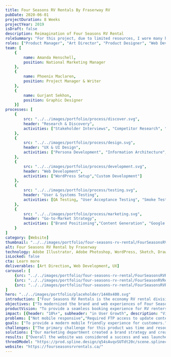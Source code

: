 ```yaml
---
title: Four Seasons RV Rentals By Fraserway RV
pubDate: 2020-06-01
projectDuration: 8 Weeks 
projectYear: 2019
isDraft: false
description: Reimagination of Four Seasons RV Rental 
roleSummary: "For this project, due to limited resources, I wore many hats and took on the following roles in order to deliver the project on time."
roles: ["Product Manager", "Art Director", "Product Designer", "Web Developer", "Digital Marketer"]
team: [ 
    {
        name: Amanda Henschell,
        position: National Marketing Manager
    }, 
    {
        name: Phoenix Maclaren,
        position: Project Manager & Writer
    }, 
    {
        name: Gurjant Sekhon,
        position: Graphic Designer
    }]
processes: [
    {
        src: "../../images/portfolio/process/discover.svg",
        header: "Research & Discovery",
        activities: ["Stakeholder Interviews", "Competitor Research", "Heuristic Evaluation", "Platform Research", "Product Strategy"]
    },
    {
        src: "../../images/portfolio/process/design.svg",
        header: "UX & UI Design",
        activities: ["Persona Development", "Information Architecture", "Wireframes", "High-Fidelity Mock-ups"]
    },
    {
        src: "../../images/portfolio/process/development.svg",
        header: "Web Development",
        activities: ["WordPress Setup","Custom Development"]
    },
    {
        src: "../../images/portfolio/process/testing.svg",
        header: "User & Systems Testing",
        activities: [QA Testing, "User Acceptance Testing", "Smoke Testing"]
    },
    {
        src: "../../images/portfolio/process/marketing.svg",
        header: "Go-to-Market Strategy",
        activities: ["Brand Positioning","Content Generation", "Google Tag Manager Setup","Google Analytics Setup", "Custom Events"]
    }
]
category: [Website]
thumbnail: "../../images/portfolio/four-seasons-rv-rental/FourSeasonsRVRentals_Landing.jpg"
alt: Four Seasons RV Rental by Fraserway
technology: Adobe Illustrator, Adobe Photoshop, WordPress, Sketch, DrawIO, Google Tag Manager, 
isLocked: false
cta: Learn more
deliverables: [Art Direction, Web Development, UX]
carousel: [
    {src: "../../images/portfolio/four-seasons-rv-rental/FourSeasonsRVRentals-persona-2.jpg", caption: "Persona 2"},   
    {src: "../../images/portfolio/four-seasons-rv-rental/FourSeasonRVRentals-original.png", caption: "Original Site"},   
    {src: "../../images/portfolio/four-seasons-rv-rental/FourSeasonsRVRentals-persona-1.jpg", caption: "Persona 1"}
]
hero: "../../images/portfolio/placeholder/1440x400.svg"
introduction: ["Four Seasons RV Rentals is the economy RV rental division of Fraserway RV with various rental depots across Canada. This website serves as an informational website where they can showcase their rv rental products and service offerings for prospective RV renters.", "This project served as an opportunity to push my creativity and skills, rework the brand and modernize the platform to better serve RV rental customers."]
objectives: ["To modernized the brand and web experiences of Four Seasons RV Rental for both staff and customers."]
productVision: "To provide a seamless booking experience for RV renters."
impact: [{header: "10%⬆", subheader: "in User Growth", description: "Visitors from all over the world have visited and browsed the website before going through the booking engine."}, {header: "20%⬆", subheader: "in Site Performance", description: "Mobile first development and increases across the board in Performance, Accessibility, Best Practices & SEO based on lighthouse performance reports."}, {header: "500%⬆", subheader: "in Staff Productivity", description: "Successfully re-platformed to WordPress enabling others to update content and removing the need to manually update through FTP."}]
problems: ["Not mobile responsive","Required FTP access to update content", "No existing analytics","Brand is being consolidated"]
goals: ["To provide a modern mobile friendly experience for customers.", "To implement a content management system to increase productivity for staff.", "To unify the Four Seasons RV Rental brand closer to Fraseway RV.", ]
challenges: ["The primary challenge for this product was time and resources.","The project needed to be completed before the start of the season and needed to be done in-house.", "The rental booking engine was an initiative that was started separate of the information site"]
solutions: ["Our marketing department created a brand strategy and create to help visualize the fun and whimsicle atmosphere of RV rentals for Four Seasons RV Rental. We created a design system of using faceless vector art to allow the style to be flexible and juxtaposed it with real RV images.","For this website, due to time and budget constraints, we opted to purchase a theme to speed up development and modified it with some custom development. To satisfy specific business requirements, we used plug-in combinations such as custom post type and advanced custom fields to create custom data fields to make it easier for staff to populate the content."]
results: ["Overall the website was considered a success and was launched on time. The art direction was well-recieved and additional assets such as tire covers, physical signage continue to be utilized and expanded by the rental department today."]
threeDModel: "https://prod.spline.design/q54sAvqvSUTdt20c/scene.splinecode"
website: "https://fourseasonsrvrentals.ca/"
---
```




<!-- 
<section class="container">
<span class="portfolio-case-study-header">Case Study Details</span>
</section>

<section class="container">
<h2 class="container-header">Challenges</h2>
<div class="container-content">
<div class="container-item">
<img class="container-image" src="https://placehold.co/300x300?text=challenges">
<h4 class="container-subheader">Custom Static generating PHP</h4>
<p>The content management system that it is on is not user-friendly and is very difficult to update for non-technical staff members.</p>

</div>
<div class="container-item">
<img class="container-image" src="https://placehold.co/300x300?text=challenges 2">
<h4 class="container-subheader">Limited time & resources</h4>
<p>The content management system that it is on is not user-friendly and is very difficult to update for non-technical staff members.</p>
</div>
</div>
<div class="container-item">
<img class="container-image" src="https://placehold.co/300x300?text=challenges 2">
<h4 class="container-subheader">Limited time & resources</h4>
<p>The content management system that it is on is not user-friendly and is very difficult to update for non-technical staff members.</p>
</div>
</div>
</section>
<section class="container">
<h3 class="container-header">Problem Statement C</h3>
<h4 class="problem-statement">Updates to the websites are very slow and limited to only a few who know how to change content.
</h4>
</section> -->


<!--

## DISCOVERY
### Interviewing Internal Subject Matter Experts

Some example questions that we asked were the following:
- What are rental customers looking for when booking an RV?
- What does rental operations need to help generate revenue?
- What are the KPIs we are using to determine success?

One of our subject matter experts has been part of the rental division since its inception and the interview process gave us a lot of insights and information about rental customers and their behaviours. 

### CHALLENGES
- No web analytics 
- Booking System on a separate platform


### PROBLEM STATEMENT
- Four Seasons RV Rentals looks different than Fraserway RV
- How do we make it more accessible to other internal staff


### Interviewing Subject Matter Experts
We interviewed our subject matter experts to try and figure out what was important for their customers.

Some example questions that we asked were the following:
- What are rental customers looking for when booking an RV?
- What does rental operations need to help generate revenue?
- What are the KPIs we are using to determine success?

One of our subject matter experts has been part of the rental division since its inception and the interview process gave us a lot of insights and information about rental customers and their behaviours. 

### Understanding the Competition
From our interview, we identified the competition and performed a competitor analysis to better understand what the competition is doing for their customers. 

Some example questions that our team had asked were the following:
- What information does our competitors have that we can easily put in place. 
- What features does our competitors have that we currently do not.
- What services do we currently offer that we aren't telling our customers.

These types of questions help us identify, how we can differentiate against our competitors.

### Identifying the Platform
Updating the content manually through a code editor was not sustainable as it was built with PHP. This made it technically difficult for other team members to update the website with new offers or content. We decided on a platform that the department was familiar with so it can be easily updated by everyone else.

### Information Architecture
The content of the old website was copied and analyzed to help identify themes. We also reviewed our notes from the interview to ensure that key elements noted by the subject matter experts are taken into consideration at this stage.

We defined each category and then prioritized the content balancing business goals and user needs. 

### User Flow
A user flow diagram was then created to help guide users through what was required to make a booking request.

## 02 SYNTHESIZING A SOLUTION
After reviewing all of our notes, we synthesized the research to prescribed a solution for the department.

### Lo & Hi-fidelity Mockups
A lo-fidelity diagram was created in sketch to help guide users through what was required to make a booking request. A Hi-fidelity prototype was also created to help the rental department visualize the art direction and conceptual website.

## 03 EXECUTION
Once the concept had been approved, we created UI mockups on key template pages only for approval due to timeline and resource availability.

### Staging the website
A staging site was provided by IT to facilitate testing and provide a space for us to make our updates.

### Producing Design Assets
After creating the rest of the mockups, we extracted a list of images and sizes to be produced by our designer.

## 04 APPROVALS & FINAL REVISIONS 
We sat down with the rental department to go through the new website page by page as well as give them the opportunity to further explore after the presentation. 

### Setting Up Google Tag Manager for Analytics and Event Tracking
Google tag manager was placed with Universal Analytics and event tracking KPIs into analytics. 

## 05 RESULT
The website replatform was deem a success and the art direction provided by me was received favouribly by the VP of Rentals. Overall bookings and traffic have also increased as a result. -->

